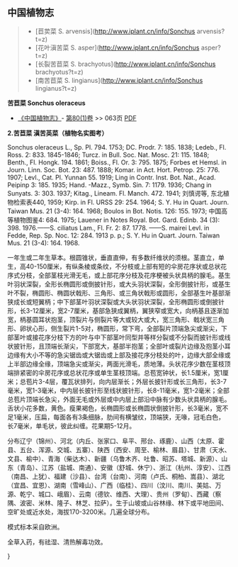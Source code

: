 

## 中国植物志

> * [苣荬菜  S.  arvensis](http://www.iplant.cn/info/Sonchus arvensis?t=z)
> * [花叶滇苦菜  S.  asper](http://www.iplant.cn/info/Sonchus asper?t=z)
> * [长裂苦苣菜  S.  brachyotus](http://www.iplant.cn/info/Sonchus brachyotus?t=z)
> * [南苦苣菜  S.  lingianus](http://www.iplant.cn/info/Sonchus lingianus?t=z)

**苦苣菜 Sonchus oleraceus**

* [《中国植物志》](http://www.iplant.cn/frps)- [第80(1)卷](http://www.iplant.cn/frps/vol/80(1)) >> 063页 [PDF](http://www.iplant.cn/frps/pdf/80(1)/063.PDF)

**2.苦苣菜 滇苦英菜（植物名实图考）**

Sonchus oleraceus L., Sp. Pl. 794. 1753; DC. Prodr. 7: 185. 1838; Ledeb., Fl. Ross. 2: 833. 1845-1846; Turcz. in Bull. Soc. Nat. Mosc. 21: 115. 1848; Benth., Fl. Hongk. 194. 1861; Boiss., Fl. Or. 3: 795. 1875; Forbes et Hemsl. in Journ. Linn. Soc. Bot. 23: 487. 1888; Komar. in Act. Hort. Petrop. 25: 776. 1907; Levl., Cat. Pl. Yunnan 55. 1919; Ling in Contr. Inst. Bot. Nat., Acad. Peipinp 3: 185. 1935; Hand. -Mazz., Symb. Sin. 7: 1179. 1936; Chang in Sunyats. 3: 303. 1937; Kitag., Lineam. Fl. Manch. 472. 1941; 刘慎谔等, 东北植物检索表440, 1959; Kirp. in Fl. URSS 29: 254. 1964; S. Y. Hu in Quart. Journ. Taiwan Mus. 21 (3-4): 164. 1968; Boulos in Bot. Notis. 126: 155. 1973; 中国高等植物图鉴4: 684. 1975; Lauener in Notes Royal. Bot. Gard. Edinb. 34 (3): 398. 1976.——S. ciliatus Lam., Fl. Fr. 2: 87. 1778. ——S. mairei Levl. in Fedde, Rep. Sp. Noc. 12: 284. 1913 p. p.; S. Y. Hu in Quart. Journ. Taiwan Mus. 21 (3-4): 164. 1968.

一年生或二年生草本。根圆锥状，垂直直伸，有多数纤维状的须根。茎直立，单生，高40-150厘米，有纵条棱或条纹，不分枝或上部有短的伞房花序状或总状花序式分枝，全部茎枝光滑无毛，或上部花序分枝及花序梗被头状具柄的腺毛。基生叶羽状深裂，全形长椭圆形或倒披针形，或大头羽状深裂，全形倒披针形，或基生叶不裂，椭圆形、椭圆状戟形、三角形、或三角状戟形或圆形，全部基生叶基部渐狭成长或短翼柄；中下部茎叶羽状深裂或大头状羽状深裂，全形椭圆形或倒披针形，长3-12厘米，宽2-7厘米，基部急狭成翼柄，翼狭窄或宽大，向柄基且逐渐加宽，柄基圆耳状抱茎，顶裂片与侧裂片等大或较大或大，宽三角形、戟状宽三角形、卵状心形，侧生裂片1-5对，椭圆形，常下弯，全部裂片顶端急尖或渐尖，下部茎叶或接花序分枝下方的叶与中下部茎叶同型并等样分裂或不分裂而披针形或线状披针形，且顶端长渐尖，下部宽大，基部半抱茎；全部叶或裂片边缘及抱茎小耳边缘有大小不等的急尖锯齿或大锯齿或上部及接花序分枝处的叶，边缘大部全缘或上半部边缘全缘，顶端急尖或渐尖，两面光滑毛，质地薄。头状花序少数在茎枝顶端排紧密的伞房花序或总状花序或单生茎枝顶端。总苞宽钟状，长1.5厘米，宽1厘米；总苞片3-4层，覆瓦状排列，向内层渐长；外层长披针形或长三角形，长3-7毫米，宽1-3毫米，中内层长披针形至线状披针形，长8-11毫米，宽1-2毫米；全部总苞片顶端长急尖，外面无毛或外层或中内层上部沿中脉有少数头状具柄的腺毛。舌状小花多数，黄色。瘦果褐色，长椭圆形或长椭圆状倒披针形，长3毫米，宽不足1毫米，压扁，每面各有3条细脉，肋间有横皱纹，顶端狭，无喙，冠毛白色，长7毫米，单毛状，彼此纠缠。花果期5-12月。

分布辽宁（锦州）、河北（内丘、张家口、阜平、邢台、琢鹿）、山西（太原、霍县、五台、浑源、交城、五寨）、陕西（西安、周至、榆林、眉县）、甘肃（天水、文县、榆中）、青海（柴达木）、新疆（乌鲁木齐、吐鲁、昭苏、塔城、新源）、山东（青岛）、江苏（盐城、南通）、安徽（舒城、休宁）、浙江（杭州、淳安）、江西（南昌、上犹）、福建（沙县）、台湾（台南）、河南（卢氏、桐柏、嵩县）、湖北（宜昌、宜恩）、湖南（雪峰山）、广西（临桂）、四川（汶川、南川、美姑、万源、乾宁、城口、峨眉）、云南（德钦、维西、大理）、贵州（罗甸）、西藏（察隅、波密、米林、隆子、林芝、拉萨）。生于山坡或山谷林缘、林下或平地田间、空旷处或近水处，海拔170-3200米。几遍全球分布。

模式标本采自欧洲。

全草入药，有祛湿、清热解毒功效。

}